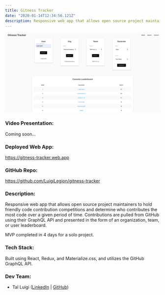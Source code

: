 ```yaml
---
title: Gitness Tracker
date: "2020-01-14T12:34:56.121Z"
description: Responsive web app that allows open source project maintainers to hold friendly code contribution competitions and determine who contributes the most code over a given period of time. Contributions are pulled from GitHub using their GraphQL API and presented in the form of an organization, team, or user leaderboard.
---
```


![Gitness Tracker Screenshot](./gitness-tracker.png)

### Video Presentation:

Coming soon...

### Deployed Web App:

https://gitness-tracker.web.app

### GitHub Repo:

https://github.com/LuigiLegion/gitness-tracker

### Description:

Responsive web app that allows open source project maintainers to hold friendly code contribution competitions and determine who contributes the most code over a given period of time. Contributions are pulled from GitHub using their GraphQL API and presented in the form of an organization, team, or user leaderboard.

MVP completed in 4 days for a solo project.

### Tech Stack:

Built using React, Redux, and Materialize.css, and utilizes the GitHub GraphQL API.

### Dev Team:

- Tal Luigi ([LinkedIn](https://www.linkedin.com/in/talluigi) | [GitHub](https://github.com/luigilegion))

